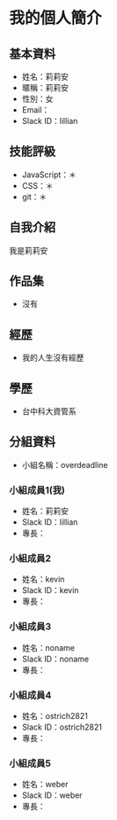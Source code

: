 ﻿# 我的個人簡介

## 基本資料
- 姓名：莉莉安
- 暱稱：莉莉安
- 性別：女
- Email：
- Slack ID：lillian

## 技能評級
- JavaScript：＊
- CSS：＊
- git：＊

## 自我介紹
我是莉莉安

## 作品集
- 沒有

## 經歷
- 我的人生沒有經歷

## 學歷
- 台中科大資管系

## 分組資料
- 小組名稱：overdeadline

### 小組成員1(我)
- 姓名：莉莉安
- Slack ID：lillian
- 專長：

### 小組成員2
- 姓名：kevin
- Slack ID：kevin
- 專長：

### 小組成員3
- 姓名：noname
- Slack ID：noname
- 專長：

### 小組成員4
- 姓名：ostrich2821
- Slack ID：ostrich2821
- 專長：

### 小組成員5
- 姓名：weber
- Slack ID：weber
- 專長：

